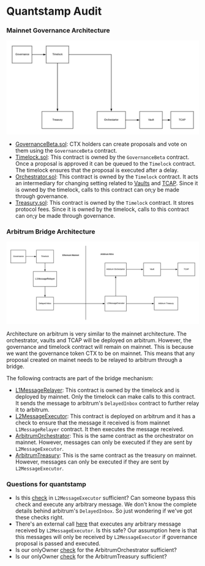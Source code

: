 # Quantstamp Audit


### Mainnet Governance Architecture

![image](./images/governance.jpeg)
- [GovernanceBeta.sol](../contracts/governance/GovernorBeta.sol): CTX holders can create proposals and vote on them
using the `GovernanceBeta` contract.
- [Timelock.sol](../contracts/governance/Timelock.sol): This contract is owned by the `GovernanceBeta` contract.
Once a proposal is approved it can be queued to the `Timelock` contract. The timelock ensures that the proposal is 
executed after a delay.
- [Orchestrator.sol](../contracts/Orchestrator.sol): This contract is owned by the `Timelock` contract. It acts an intermediary
for changing setting related to [Vaults](../contracts/IVaultHandler.sol) and [TCAP](../contracts/TCAP.sol).
Since it is owned by the timelock, calls to this contract can on;y be made through governance.
- [Treasury.sol](../contracts/ITreasury.sol): This contract is owned by the `Timelock` contract. It stores protocol fees.
Since it is owned by the timelock, calls to this contract can on;y be made through governance.


### Arbitrum Bridge Architecture

![image](./images/bridge.jpeg)

Architecture on arbitrum is very similar to the mainnet architecture. The orchestrator, vaults and TCAP will be 
deployed on arbitrum. However, the governance and timelock contract will remain on mainnet. This is because we want
the governance token CTX to be on mainnet.
This means that any proposal created on mainet needs to be relayed to arbitrum through a bridge.

The following contracts are part of the bridge mechanism:
- [L1MessageRelayer](../contracts/arbitrum/L1MessageRelayer.sol): This contract is owned by the timelock and is deployed by mainnet.
Only the timelock can make calls to this contract. It sends the message to arbitrum's `DelayedInbox` contract
to further relay it to arbitrum.
- [L2MessageExecutor](../contracts/arbitrum/L2MessageExecutor.sol): This contract is deployed on arbitrum and it has a check to ensure that
the message it received is from mainnet `L1MessageRelayer` contract. It then executes the message received.
- [ArbitrumOrchestrator](../contracts/arbitrum/ArbitrumOrchestrator.sol): This is the same contract as the orchestrator on mainnet.
However, messages can only be executed if they are sent by `L2MessageExecutor`.
- [ArbitrumTreasury](../contracts/arbitrum/ArbitrumTreasury.sol): This is the same contract as the treasury on mainnet.
However, messages can only be executed if they are sent by `L2MessageExecutor`.	

### Questions for quantstamp
- Is this [check](https://github.com/cryptexfinance/contracts/blob/5d51b66aba9e221d8e32aa5e43d9120eefb2a0fc/contracts/arbitrum/L2MessageExecutor.sol#L45-L48)
in `L2MessageExecutor` sufficient? Can someone bypass this check and execute any arbitrary message.
We don't know the complete details behind arbitrum's `DelayedInbox`. So just wondering if we've got these checks right.
- There's an external call [here](https://github.com/cryptexfinance/contracts/blob/5d51b66aba9e221d8e32aa5e43d9120eefb2a0fc/contracts/arbitrum/L2MessageExecutor.sol#L54)
that executes any arbitrary message received by `L2MessageExecutor`. Is this safe? Our assumption here is that this messages
will only be received by `L2MessageExecutor` if governance proposal is passed and executed. 
- Is our onlyOwner [check](https://github.com/cryptexfinance/contracts/blob/5d51b66aba9e221d8e32aa5e43d9120eefb2a0fc/contracts/arbitrum/ArbitrumOrchestrator.sol#L23-L29) for the
ArbitrumOrchestrator sufficient?
- Is our onlyOwner [check](https://github.com/cryptexfinance/contracts/blob/5d51b66aba9e221d8e32aa5e43d9120eefb2a0fc/contracts/arbitrum/ArbitrumTreasury.sol#L23-L29) for the
ArbitrumTreasury sufficient?
